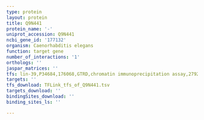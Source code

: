 ```yaml
---
type: protein
layout: protein
title: Q9N441
protein_name: '-'
uniprot_accession: Q9N441
ncbi_gene_id: '177132'
organism: Caenorhabditis elegans
function: target gene
number_of_interactions: '1'
orthologs: ''
jaspar_matrices: ''
tfs: lin-39,P34684,176068,GTRD,chromatin immunoprecipitation assay,27924024%5Buid%5D,No
targets: ''
tfs_download: TFLink_tfs_of_Q9N441.tsv
targets_download: ''
bindingSites_download: ''
binding_sites_ls: ''

---
```

